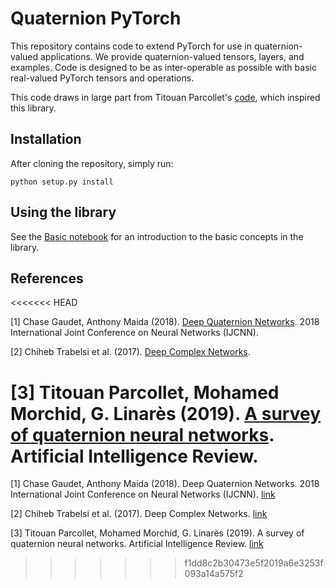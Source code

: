 # Quaternion PyTorch

This repository contains code to extend PyTorch for use in quaternion-valued applications. We provide quaternion-valued tensors, layers, and examples. Code is designed to be as inter-operable as possible with basic real-valued PyTorch tensors and operations.

This code draws in large part from Titouan Parcollet's [code](https://github.com/Orkis-Research/Pytorch-Quaternion-Neural-Networks), which inspired this library.

## Installation

After cloning the repository, simply run:

```
python setup.py install 
```

## Using the library

See the [Basic notebook](notebooks/basic.ipynb) for an introduction to the basic concepts in the library.

## References
<<<<<<< HEAD

<a id="1">[1]</a> Chase Gaudet, Anthony Maida (2018). [Deep Quaternion Networks](https://ieeexplore.ieee.org/stamp/stamp.jsp?tp=&arnumber=8489651&tag=1). 2018 International Joint Conference on Neural Networks (IJCNN).

<a id="2">[2]</a> Chiheb Trabelsi et al. (2017). [Deep Complex Networks](https://arxiv.org/abs/1705.09792). 

<a id="3">[3]</a> Titouan Parcollet, Mohamed Morchid, G. Linarès (2019). [A survey of quaternion neural networks](https://link.springer.com/article/10.1007/s10462-019-09752-1). Artificial Intelligence Review.
=======
<a id="1">[1]</a> 
Chase Gaudet, Anthony Maida (2018).
Deep Quaternion Networks. 
2018 International Joint Conference on Neural Networks (IJCNN).
[link](https://ieeexplore.ieee.org/stamp/stamp.jsp?tp=&arnumber=8489651&tag=1)

<a id="2">[2]</a> 
Chiheb Trabelsi et al. (2017).
Deep Complex Networks. 
[link](https://arxiv.org/abs/1705.09792)

<a id="3">[3]</a> 
Titouan Parcollet, Mohamed Morchid, G. Linarès (2019).
A survey of quaternion neural networks.
Artificial Intelligence Review.
[link](https://link.springer.com/article/10.1007/s10462-019-09752-1)
>>>>>>> f1dd8c2b30473e5f2019a6e3253f093a14a575f2
